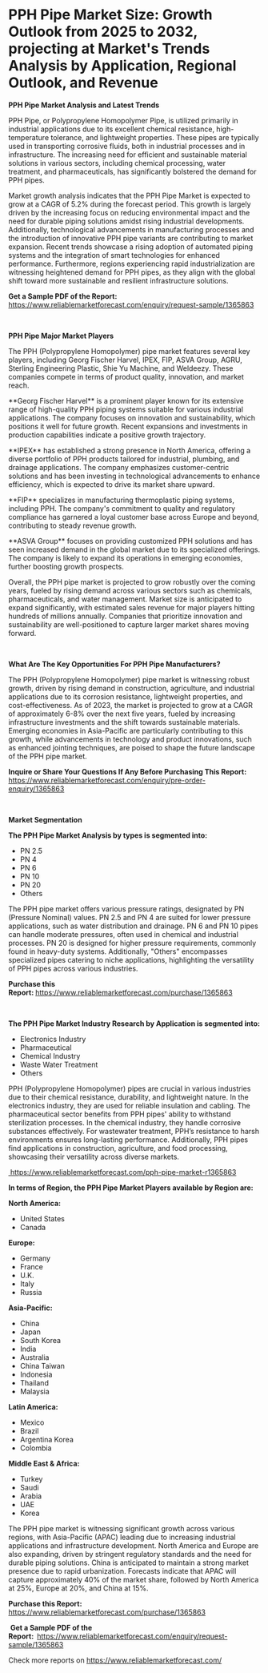 <p><h1>PPH Pipe Market Size: Growth Outlook from 2025 to 2032, projecting at Market's Trends Analysis by Application, Regional Outlook, and Revenue</h1></p><p><strong>PPH Pipe Market Analysis and Latest Trends</strong></p>
<p><p>PPH Pipe, or Polypropylene Homopolymer Pipe, is utilized primarily in industrial applications due to its excellent chemical resistance, high-temperature tolerance, and lightweight properties. These pipes are typically used in transporting corrosive fluids, both in industrial processes and in infrastructure. The increasing need for efficient and sustainable material solutions in various sectors, including chemical processing, water treatment, and pharmaceuticals, has significantly bolstered the demand for PPH pipes.</p><p>Market growth analysis indicates that the PPH Pipe Market is expected to grow at a CAGR of 5.2% during the forecast period. This growth is largely driven by the increasing focus on reducing environmental impact and the need for durable piping solutions amidst rising industrial developments. Additionally, technological advancements in manufacturing processes and the introduction of innovative PPH pipe variants are contributing to market expansion. Recent trends showcase a rising adoption of automated piping systems and the integration of smart technologies for enhanced performance. Furthermore, regions experiencing rapid industrialization are witnessing heightened demand for PPH pipes, as they align with the global shift toward more sustainable and resilient infrastructure solutions.</p></p>
<p><strong>Get a Sample PDF of the Report:&nbsp;</strong> <a href="https://www.reliablemarketforecast.com/enquiry/request-sample/1365863?utm_campaign=3049&utm_medium=2&utm_source=Github&utm_content=ia&utm_term=22032025&utm_id=pph-pipe">https://www.reliablemarketforecast.com/enquiry/request-sample/1365863</a></p>
<p>&nbsp;</p>
<p><strong>PPH Pipe Major Market Players</strong></p>
<p><p>The PPH (Polypropylene Homopolymer) pipe market features several key players, including Georg Fischer Harvel, IPEX, FIP, ASVA Group, AGRU, Sterling Engineering Plastic, Shie Yu Machine, and Weldeezy. These companies compete in terms of product quality, innovation, and market reach.</p><p>**Georg Fischer Harvel** is a prominent player known for its extensive range of high-quality PPH piping systems suitable for various industrial applications. The company focuses on innovation and sustainability, which positions it well for future growth. Recent expansions and investments in production capabilities indicate a positive growth trajectory.</p><p>**IPEX** has established a strong presence in North America, offering a diverse portfolio of PPH products tailored for industrial, plumbing, and drainage applications. The company emphasizes customer-centric solutions and has been investing in technological advancements to enhance efficiency, which is expected to drive its market share upward.</p><p>**FIP** specializes in manufacturing thermoplastic piping systems, including PPH. The company's commitment to quality and regulatory compliance has garnered a loyal customer base across Europe and beyond, contributing to steady revenue growth.</p><p>**ASVA Group** focuses on providing customized PPH solutions and has seen increased demand in the global market due to its specialized offerings. The company is likely to expand its operations in emerging economies, further boosting growth prospects.</p><p>Overall, the PPH pipe market is projected to grow robustly over the coming years, fueled by rising demand across various sectors such as chemicals, pharmaceuticals, and water management. Market size is anticipated to expand significantly, with estimated sales revenue for major players hitting hundreds of millions annually. Companies that prioritize innovation and sustainability are well-positioned to capture larger market shares moving forward.</p></p>
<p>&nbsp;</p>
<p><strong>What Are The Key Opportunities For PPH Pipe Manufacturers?</strong></p>
<p><p>The PPH (Polypropylene Homopolymer) pipe market is witnessing robust growth, driven by rising demand in construction, agriculture, and industrial applications due to its corrosion resistance, lightweight properties, and cost-effectiveness. As of 2023, the market is projected to grow at a CAGR of approximately 6-8% over the next five years, fueled by increasing infrastructure investments and the shift towards sustainable materials. Emerging economies in Asia-Pacific are particularly contributing to this growth, while advancements in technology and product innovations, such as enhanced jointing techniques, are poised to shape the future landscape of the PPH pipe market.</p></p>
<p><strong>Inquire or Share Your Questions If Any Before Purchasing This Report:</strong> <a href="https://www.reliablemarketforecast.com/enquiry/pre-order-enquiry/1365863?utm_campaign=3049&utm_medium=2&utm_source=Github&utm_content=ia&utm_term=22032025&utm_id=pph-pipe">https://www.reliablemarketforecast.com/enquiry/pre-order-enquiry/1365863</a></p>
<p>&nbsp;</p>
<p><strong>Market Segmentation</strong></p>
<p><strong>The PPH Pipe Market Analysis by types is segmented into:</strong></p>
<p><ul><li>PN 2.5</li><li>PN 4</li><li>PN 6</li><li>PN 10</li><li>PN 20</li><li>Others</li></ul></p>
<p><p>The PPH pipe market offers various pressure ratings, designated by PN (Pressure Nominal) values. PN 2.5 and PN 4 are suited for lower pressure applications, such as water distribution and drainage. PN 6 and PN 10 pipes can handle moderate pressures, often used in chemical and industrial processes. PN 20 is designed for higher pressure requirements, commonly found in heavy-duty systems. Additionally, "Others" encompasses specialized pipes catering to niche applications, highlighting the versatility of PPH pipes across various industries.</p></p>
<p><strong>Purchase this Report:&nbsp;</strong><a href="https://www.reliablemarketforecast.com/purchase/1365863?utm_campaign=3049&utm_medium=2&utm_source=Github&utm_content=ia&utm_term=22032025&utm_id=pph-pipe">https://www.reliablemarketforecast.com/purchase/1365863</a></p>
<p>&nbsp;</p>
<p><strong>The PPH Pipe Market Industry Research by Application is segmented into:</strong></p>
<p><ul><li>Electronics Industry</li><li>Pharmaceutical</li><li>Chemical Industry</li><li>Waste Water Treatment</li><li>Others</li></ul></p>
<p><p>PPH (Polypropylene Homopolymer) pipes are crucial in various industries due to their chemical resistance, durability, and lightweight nature. In the electronics industry, they are used for reliable insulation and cabling. The pharmaceutical sector benefits from PPH pipes' ability to withstand sterilization processes. In the chemical industry, they handle corrosive substances effectively. For wastewater treatment, PPH’s resistance to harsh environments ensures long-lasting performance. Additionally, PPH pipes find applications in construction, agriculture, and food processing, showcasing their versatility across diverse markets.</p></p>
<p><a href="https://www.reliablemarketforecast.com/pph-pipe-market-r1365863?utm_campaign=3049&utm_medium=2&utm_source=Github&utm_content=ia&utm_term=22032025&utm_id=pph-pipe">&nbsp;https://www.reliablemarketforecast.com/pph-pipe-market-r1365863</a></p>
<p><strong>In terms of Region, the PPH Pipe Market Players available by Region are:</strong></p>
<p>
    <p> <strong> North America: </strong>
        <ul>
            <li>United States</li>
            <li>Canada</li>
        </ul>
        </p> 
    <p> <strong> Europe: </strong>
        <ul>
            <li>Germany</li>
            <li>France</li>
            <li>U.K.</li>
            <li>Italy</li>
            <li>Russia</li>
        </ul>
        </p> 
    <p> <strong> Asia-Pacific: </strong>
        <ul>
            <li>China</li>
            <li>Japan</li>
            <li>South Korea</li>
            <li>India</li>
            <li>Australia</li>
            <li>China Taiwan</li>
            <li>Indonesia</li>
            <li>Thailand</li>
            <li>Malaysia</li>
        </ul>
        </p> 
    <p> <strong> Latin America: </strong>
        <ul>
            <li>Mexico</li>
            <li>Brazil</li>
            <li>Argentina Korea</li>
            <li>Colombia</li>
        </ul>
        </p> 
    <p> <strong> Middle East & Africa: </strong>
        <ul>
            <li>Turkey</li>
            <li>Saudi</li>
            <li>Arabia</li>
            <li>UAE</li>
            <li>Korea</li>
        </ul>
    </p>
    </p>
<p><p>The PPH pipe market is witnessing significant growth across various regions, with Asia-Pacific (APAC) leading due to increasing industrial applications and infrastructure development. North America and Europe are also expanding, driven by stringent regulatory standards and the need for durable piping solutions. China is anticipated to maintain a strong market presence due to rapid urbanization. Forecasts indicate that APAC will capture approximately 40% of the market share, followed by North America at 25%, Europe at 20%, and China at 15%.</p></p>
<p><strong>Purchase this Report: </strong><a href="https://www.reliablemarketforecast.com/purchase/1365863?utm_campaign=3049&utm_medium=2&utm_source=Github&utm_content=ia&utm_term=22032025&utm_id=pph-pipe">https://www.reliablemarketforecast.com/purchase/1365863</a></p>
<p>&nbsp;<strong>Get a Sample PDF of the Report:&nbsp;&nbsp;</strong><a href="https://www.reliablemarketforecast.com/enquiry/request-sample/1365863?utm_campaign=3049&utm_medium=2&utm_source=Github&utm_content=ia&utm_term=22032025&utm_id=pph-pipe">https://www.reliablemarketforecast.com/enquiry/request-sample/1365863</a></p>
<p><strong></strong></p>
<p>Check more reports on <a href="https://www.reliablemarketforecast.com/?utm_campaign=3049&utm_medium=2&utm_source=Github&utm_content=ia&utm_term=22032025&utm_id=pph-pipe">https://www.reliablemarketforecast.com/</a></p>